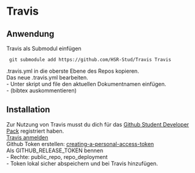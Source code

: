 # Travis
## Anwendung
 Travis als Submodul einfügen  
 
     git submodule add https://github.com/HSR-Stud/Travis Travis

 .travis.yml in die oberste Ebene des Repos kopieren.  
 Das neue .travis.yml bearbeiten.  
      - Unter skript und file den aktuellen Dokumentnamen einfügen.  
      -  (bibtex auskommentieren)  
      
## Installation
 Zur Nutzung von Travis musst du dich für das [Github Student Developer Pack](https://education.github.com/pack) registriert haben.  
 [Travis anmelden](https://travis-ci.org/)  
 Github Token erstellen: [creating-a-personal-access-token](https://help.github.com/articles/creating-a-personal-access-token-for-the-command-line/)  
 Als GITHUB_RELEASE_TOKEN bennen  
     - Rechte: public_repo, repo_deployment  
     - Token lokal sicher abspeichern und bei Travis hinzufügen.
